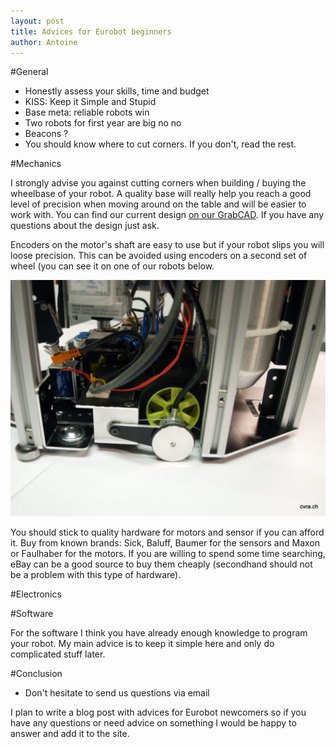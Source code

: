 ```yaml
---
layout: post
title: Advices for Eurobot beginners
author: Antoine
---
```

#General
* Honestly assess your skills, time and budget
* KISS: Keep it Simple and Stupid
* Base meta: reliable robots win
* Two robots for first year are big no no
* Beacons ?
* You should know where to cut corners. If you don't, read the rest.

#Mechanics

I strongly advise you against cutting corners when building / buying the wheelbase of your robot.
A quality base will really help you reach a good level of precision when moving around on the table and will be easier to work with.
You can find our current design [on our GrabCAD](https://grabcad.com/library/differential-wheels-platform-for-mobile-robot-1).
If you have any questions about the design just ask.

Encoders on the motor's shaft are easy to use but if your robot slips  you will loose precision. This can be avoided using encoders on a second set of wheel (you can see it on one of our robots below.

![debra](/images/2009/debby4.jpg)

You should stick to quality hardware for motors and sensor if you can afford it. Buy from known brands: Sick, Baluff, Baumer for the sensors and Maxon or Faulhaber for the motors. If you are willing to spend some time searching, eBay can be a good source to buy them cheaply (secondhand should not be a problem with this type of hardware).

#Electronics

#Software

For the software I think you have already enough knowledge to program your robot. My main advice is to keep it simple here and only do complicated stuff later.

#Conclusion

* Don't hesitate to send us questions via email

I plan to write a blog post with advices for Eurobot newcomers so if you have any questions or need advice on something I would be happy to answer and add it to the site.
